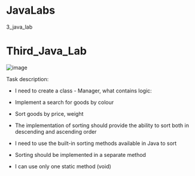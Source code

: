# JavaLabs
3_java_lab
# Third_Java_Lab

![image](https://user-images.githubusercontent.com/91155188/163682475-7a0ecebb-df66-463e-8b33-22265e53917c.png)

Task description:

- I need to create a class - Manager, what contains logic:

- Implement a search for goods by colour

- Sort goods by price, weight

- The implementation of sorting should provide the ability to sort both in descending and ascending order

- I need to use the built-in sorting methods available in Java to sort

- Sorting should be implemented in a separate method

- I can use only one static method (void)